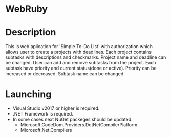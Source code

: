 # WebRuby 

# Description

This is web aplication for 'Simple To-Do List' with authorization which allows user to create a projects with deadlines.
Each project contains subtasks with descriptions and checkmarks.
Project name and deadline can be changed. 
User can add and remove subtasks from the project.
Each subtask have priority and current status(done or active).
Priority can be increased or decreased.
Subtask name can be changed.

# Launching

- Visual Studio v2017 or higher is required.
- .NET Framework is required.
- In some cases next NuGet packeges should be updated.
  - Microsoft.CodeDom.Providers.DotNetCompilerPlatform
  - Microsoft.Net.Compilers
